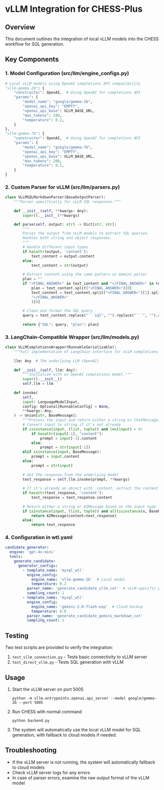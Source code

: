 # vLLM Integration for CHESS-Plus

## Overview

This document outlines the integration of local vLLM models into the CHESS workflow for SQL generation.

## Key Components

### 1. Model Configuration (src/llm/engine_configs.py)

```python
# Local vLLM models using OpenAI completions API compatibility
"vllm-gemma-2b": {
    "constructor": OpenAI,  # Using OpenAI for completions API
    "params": {
        "model_name": "google/gemma-2b",
        "openai_api_key": "EMPTY",
        "openai_api_base": VLLM_BASE_URL,
        "max_tokens": 100,
        "temperature": 0.2,
    }
},
"vllm-gemma-7b": {
    "constructor": OpenAI,  # Using OpenAI for completions API
    "params": {
        "model_name": "google/gemma-7b",
        "openai_api_key": "EMPTY", 
        "openai_api_base": VLLM_BASE_URL,
        "max_tokens": 200,
        "temperature": 0.1,
    }
}
```

### 2. Custom Parser for vLLM (src/llm/parsers.py)

```python
class VLLMSQLMarkdownParser(BaseOutputParser):
    """Parser specifically for vLLM SQL responses."""
    
    def __init__(self, **kwargs: Any):
        super().__init__(**kwargs)

    def parse(self, output: str) -> Dict[str, str]:
        """
        Parses the output from vLLM models to extract SQL queries.
        Handles both string and object responses.
        """
        # Handle different input types
        if hasattr(output, 'content'):
            text_content = output.content
        else:
            text_content = str(output)
            
        # Extract content using the same pattern as Gemini parser
        plan = ""
        if "<FINAL_ANSWER>" in text_content and "</FINAL_ANSWER>" in text_content:
            plan = text_content.split("<FINAL_ANSWER>")[0]
            text_content = text_content.split("<FINAL_ANSWER>")[1].split(
            "</FINAL_ANSWER>"
            )[0]
        
        # Clean and format the SQL query
        query = text_content.replace("```sql", "").replace("```", "").replace("\n", " ")
        
        return {"SQL": query, "plan": plan}
```

### 3. LangChain-Compatible Wrapper (src/llm/models.py)

```python
class VLLMCompletionsWrapper(RunnableSerializable):
    """Full implementation of LangChain interface for vLLM completions models."""
    
    llm: Any  # The underlying LLM (OpenAI)
    
    def __init__(self, llm: Any):
        """Initialize with an OpenAI completions model."""
        super().__init__()
        self.llm = llm
    
    def invoke(
        self, 
        input: LanguageModelInput,
        config: Optional[RunnableConfig] = None,
        **kwargs: Any,
    ) -> Union[str, BaseMessage]:
        """Process the input and return either a string or ChatMessage."""
        # Convert input to string if it's not already
        if isinstance(input, (list, tuple)) and len(input) > 0:
            if hasattr(input[-1], "content"):
                prompt = input[-1].content
            else:
                prompt = str(input[-1])
        elif isinstance(input, BaseMessage):
            prompt = input.content
        else:
            prompt = str(input)
            
        # Get the response from the underlying model
        text_response = self.llm.invoke(prompt, **kwargs)
        
        # If it's already an object with .content, extract the content
        if hasattr(text_response, 'content'):
            text_response = text_response.content
            
        # Return either a string or AIMessage based on the input type
        if isinstance(input, (list, tuple)) and all(isinstance(x, BaseMessage) for x in input):
            return AIMessage(content=text_response)
        else:
            return text_response
```

### 4. Configuration in wtl.yaml

```yaml
candidate_generator:
  engine: 'gpt-4o-mini'
  tools:
    generate_candidate:
      generator_configs:
        - template_name: 'mysql_wtl'
          engine_config:
            engine_name: 'vllm-gemma-2b'  # Local model
            temperature: 0.2
          parser_name: 'generate_candidate_vllm_cot'  # vLLM-specific parser
          sampling_count: 1
        - template_name: 'mysql_wtl'
          engine_config:
            engine_name: 'gemini-2.0-flash-exp'  # Cloud backup
            temperature: 0.0
          parser_name: 'generate_candidate_gemini_markdown_cot'
          sampling_count: 1
```

## Testing

Two test scripts are provided to verify the integration:

1. `test_vllm_connection.py` - Tests basic connectivity to vLLM server
2. `test_direct_vllm.py` - Tests SQL generation with vLLM

## Usage

1. Start the vLLM server on port 5005
   ```
   python -m vllm.entrypoints.openai.api_server --model google/gemma-2b --port 5005
   ```

2. Run CHESS with normal command
   ```
   python backend.py
   ```

3. The system will automatically use the local vLLM model for SQL generation,
   with fallback to cloud models if needed.

## Troubleshooting

- If the vLLM server is not running, the system will automatically fallback to cloud models
- Check vLLM server logs for any errors
- In case of parser errors, examine the raw output format of the vLLM model